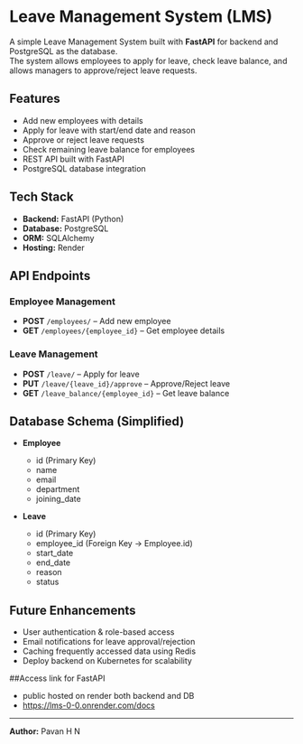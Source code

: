 
# Leave Management System (LMS)

A simple Leave Management System built with **FastAPI** for backend and PostgreSQL as the database.  
The system allows employees to apply for leave, check leave balance, and allows managers to approve/reject leave requests.

## Features
- Add new employees with details
- Apply for leave with start/end date and reason
- Approve or reject leave requests
- Check remaining leave balance for employees
- REST API built with FastAPI
- PostgreSQL database integration

## Tech Stack
- **Backend:** FastAPI (Python)
- **Database:** PostgreSQL
- **ORM:** SQLAlchemy
- **Hosting:** Render

## API Endpoints

### Employee Management
- **POST** `/employees/` – Add new employee
- **GET** `/employees/{employee_id}` – Get employee details

### Leave Management
- **POST** `/leave/` – Apply for leave
- **PUT** `/leave/{leave_id}/approve` – Approve/Reject leave
- **GET** `/leave_balance/{employee_id}` – Get leave balance

## Database Schema (Simplified)
- **Employee**
  - id (Primary Key)
  - name
  - email
  - department
  - joining_date

- **Leave**
  - id (Primary Key)
  - employee_id (Foreign Key → Employee.id)
  - start_date
  - end_date
  - reason
  - status


## Future Enhancements
- User authentication & role-based access
- Email notifications for leave approval/rejection
- Caching frequently accessed data using Redis
- Deploy backend on Kubernetes for scalability

##Access link for FastAPI
- public hosted on render both backend and DB
- https://lms-0-0.onrender.com/docs 
---
**Author:** Pavan H N
